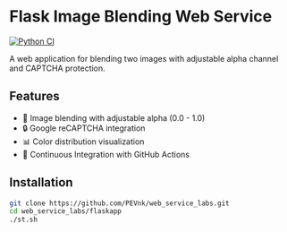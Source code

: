 # Flask Image Blending Web Service

[![Python CI](https://github.com/PEVnk/web_service_labs/actions/workflows/python-app.yml/badge.svg)](https://github.com/PEVnk/web_service_labs/actions/workflows/python-app.yml)

A web application for blending two images with adjustable alpha channel and CAPTCHA protection.

## Features
- 🎨 Image blending with adjustable alpha (0.0 - 1.0)
- 🔒 Google reCAPTCHA integration
- 📊 Color distribution visualization
- 🚀 Continuous Integration with GitHub Actions

## Installation
```bash
git clone https://github.com/PEVnk/web_service_labs.git
cd web_service_labs/flaskapp
./st.sh
